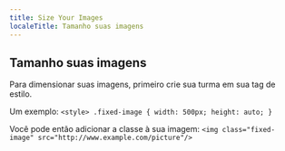 ```yaml
---
title: Size Your Images
localeTitle: Tamanho suas imagens
---
```

## Tamanho suas imagens

Para dimensionar suas imagens, primeiro crie sua turma em sua tag de estilo.

Um exemplo: `<style> .fixed-image { width: 500px; height: auto; }`

Você pode então adicionar a classe à sua imagem: `<img class="fixed-image" src="http://www.example.com/picture"/>`